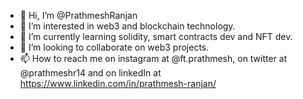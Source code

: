 - 👋 Hi, I’m @PrathmeshRanjan
- 👀 I’m interested in web3 and blockchain technology.
- 🌱 I’m currently learning solidity, smart contracts dev and NFT dev.
- 💞️ I’m looking to collaborate on web3 projects.
- 📫 How to reach me on instagram at @ft.prathmesh, on twitter at @prathmeshr14 and on linkedIn at https://www.linkedin.com/in/prathmesh-ranjan/

<!---
PrathmeshRanjan/PrathmeshRanjan is a ✨ special ✨ repository because its `README.md` (this file) appears on your GitHub profile.
You can click the Preview link to take a look at your changes.
--->
